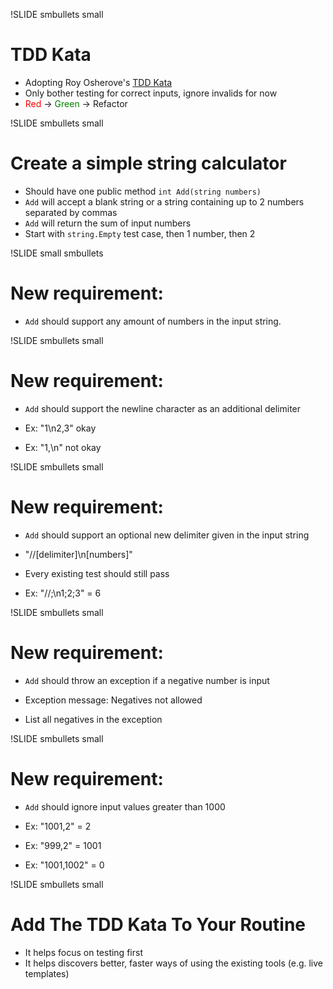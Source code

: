 !SLIDE smbullets small
# TDD Kata #

* Adopting Roy Osherove's <a href='http://osherove.com/tdd-kata-1/'>TDD Kata</a>
* Only bother testing for correct inputs, ignore invalids for now
* <span style='color: red'>Red</span> &#8594;
<span style='color: green'>Green</span> &#8594; Refactor

!SLIDE smbullets small
# Create a simple string calculator #

* Should have one public method `int Add(string numbers)`
* `Add` will accept a blank string or a string containing up to 2 numbers separated by commas
* `Add` will return the sum of input numbers 
* Start with `string.Empty` test case, then 1 number, then 2

!SLIDE small smbullets
# New requirement:
* `Add` should support any amount of numbers in the input string.

!SLIDE smbullets small
# New requirement:
* `Add` should support the newline character as an additional delimiter 

* Ex: "1\n2,3" okay
* Ex: "1,\n" not okay

!SLIDE smbullets small
# New requirement:
* `Add` should support an optional new delimiter given in the input string

* "//[delimiter]\n[numbers]"
* Every existing test should still pass
* Ex: "//;\n1;2;3" = 6

!SLIDE smbullets small
# New requirement:
* `Add` should throw an exception if a negative number is input

* Exception message: Negatives not allowed
* List all negatives in the exception

!SLIDE smbullets small
# New requirement:
* `Add` should ignore input values greater than 1000

* Ex: "1001,2" = 2
* Ex: "999,2" = 1001
* Ex: "1001,1002" = 0

!SLIDE smbullets small
# Add The TDD Kata To Your Routine

* It helps focus on testing first
* It helps discovers better, faster ways of using the existing tools (e.g. live templates)
